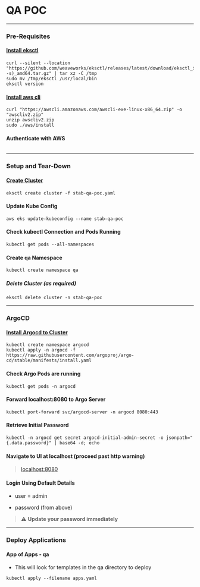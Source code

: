 # QA POC

---

### Pre-Requisites

#### [Install eksctl](https://docs.aws.amazon.com/eks/latest/userguide/eksctl.html)

```shell
curl --silent --location "https://github.com/weaveworks/eksctl/releases/latest/download/eksctl_$(uname -s)_amd64.tar.gz" | tar xz -C /tmp
sudo mv /tmp/eksctl /usr/local/bin
eksctl version
```

#### [Install aws cli](https://docs.aws.amazon.com/cli/latest/userguide/cli-chap-welcome.html)

```shell
curl "https://awscli.amazonaws.com/awscli-exe-linux-x86_64.zip" -o "awscliv2.zip"
unzip awscliv2.zip
sudo ./aws/install
```

#### Authenticate with AWS

```shell

```

---

### Setup and Tear-Down

#### [Create Cluster](https://eksctl.io/introduction/)

```shell
eksctl create cluster -f stab-qa-poc.yaml
```

#### Update Kube Config

```shell
aws eks update-kubeconfig --name stab-qa-poc
```

#### Check kubectl Connection and Pods Running

```shell
kubectl get pods --all-namespaces
```

#### Create qa Namespace

```shell
kubectl create namespace qa
```

##### Delete Cluster (as required)

```shell
eksctl delete cluster -n stab-qa-poc
```

---

### ArgoCD

#### [Install Argocd to Cluster](https://argo-cd.readthedocs.io/en/stable/getting_started/)

```shell
kubectl create namespace argocd
kubectl apply -n argocd -f https://raw.githubusercontent.com/argoproj/argo-cd/stable/manifests/install.yaml
```

#### Check Argo Pods are running

```shell
kubectl get pods -n argocd
```

#### Forward localhost:8080 to Argo Server

```shell
kubectl port-forward svc/argocd-server -n argocd 8080:443
```

#### Retrieve Initial Password

```shell
kubectl -n argocd get secret argocd-initial-admin-secret -o jsonpath="{.data.password}" | base64 -d; echo
```

#### Navigate to UI at localhost (proceed past http warning)

> [localhost:8080](http://localhost:8080)

#### Login Using Default Details

 - user = admin

 - password (from above)

> :warning: **Update your password immediately**

---

### Deploy Applications

#### App of Apps - qa

- This will look for templates in the qa directory to deploy

```shell
kubectl apply --filename apps.yaml
```
